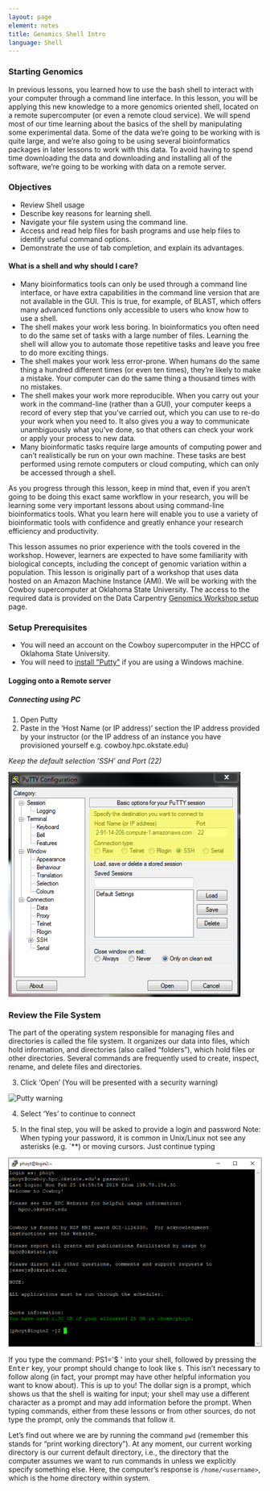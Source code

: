 ```yaml
---
layout: page
element: notes
title: Genomics Shell Intro
language: Shell
---
```


### Starting Genomics

In previous lessons, you learned how to use the bash shell to interact with your computer through a command line interface. In this lesson, you will be applying this new knowledge to a more genomics oriented shell, located on a remote supercomputer (or even a remote cloud service). We will spend most of our time learning about the basics of the shell by manipulating some experimental data. Some of the data we’re going to be working with is quite large, and we’re also going to be using several bioinformatics packages in later lessons to work with this data. To avoid having to spend time downloading the data and downloading and installing all of the software, we’re going to be working with data on a remote server.

### Objectives

* Review Shell usage
* Describe key reasons for learning shell.
* Navigate your file system using the command line.
* Access and read help files for bash programs and use help files to identify useful command options.
* Demonstrate the use of tab completion, and explain its advantages.

#### What is a shell and why should I care?

* Many bioinformatics tools can only be used through a command line interface, or have extra capabilities in the command line version that are not available in the GUI. This is true, for example, of BLAST, which offers many advanced functions only accessible to users who know how to use a shell.
* The shell makes your work less boring. In bioinformatics you often need to do the same set of tasks with a large number of files. Learning the shell will allow you to automate those repetitive tasks and leave you free to do more exciting things.
* The shell makes your work less error-prone. When humans do the same thing a hundred different times (or even ten times), they’re likely to make a mistake. Your computer can do the same thing a thousand times with no mistakes.
* The shell makes your work more reproducible. When you carry out your work in the command-line (rather than a GUI), your computer keeps a record of every step that you’ve carried out, which you can use to re-do your work when you need to. It also gives you a way to communicate unambiguously what you’ve done, so that others can check your work or apply your process to new data.
* Many bioinformatic tasks require large amounts of computing power and can’t realistically be run on your own machine. These tasks are best performed using remote computers or cloud computing, which can only be accessed through a shell.

As you progress through this lesson, keep in mind that, even if you aren’t going to be doing this exact same workflow in your research, you will be learning some very important lessons about using command-line bioinformatics tools. What you learn here will enable you to use a variety of bioinformatic tools with confidence and greatly enhance your research efficiency and productivity.

This lesson assumes no prior experience with the tools covered in the workshop. However, learners are expected to have some familiarity with biological concepts, including the concept of genomic variation within a population. This lesson is originally part of a workshop that uses data hosted on an Amazon Machine Instance (AMI). We will be working with the Cowboy supercomputer at Oklahoma State University. The access to the required data is provided on the Data Carpentry [Genomics Workshop setup](http://www.datacarpentry.org/genomics-workshop/setup.html) page.

### Setup Prerequisites

* You will need an account on the Cowboy supercomputer in the HPCC of Oklahoma State University. 
* You will need to [install "Putty"](https://hpcc.okstate.edu/content/logging-cowboy) if you are using a Windows machine.

#### Logging onto a Remote server

##### Connecting using PC

1. Open Putty
2. Paste in the ‘Host Name (or IP address)’ section the IP address provided by your instructor (or the IP address of an instance you have provisioned yourself e.g. cowboy.hpc.okstate.edu)

 *Keep the default selection ‘SSH’ and Port (22)*

 ![Putty Configuration](/fig/putty_screenshot_1.png)
 
 ### Review the File System
 
 The part of the operating system responsible for managing files and directories is called the file system. It organizes our data into files, which hold information, and directories (also called “folders”), which hold files or other directories. Several commands are frequently used to create, inspect, rename, and delete files and directories. 

3. Click ‘Open’ (You will be presented with a security warning)

![Putty warning](https://datacarpentry.org/cloud-genomics/fig/putty_screenshot_2.png)

4. Select ‘Yes’ to continue to connect

5. In the final step, you will be asked to provide a login and password
	Note: When typing your password, it is common in Unix/Linux not see any asterisks (e.g. `**) or moving cursors. Just continue typing
	
  ![Putty login](/fig/Putty-logon1.png)

If you type the command: PS1='$ ' into your shell, followed by pressing the <kbd>Enter</kbd> key, your prompt should change to look like `$`. This isn’t necessary to follow along (in fact, your prompt may have other helpful information you want to know about). This is up to you! The dollar sign is a prompt, which shows us that the shell is waiting for input; your shell may use a different character as a prompt and may add information before the prompt. When typing commands, either from these lessons or from other sources, do not type the prompt, only the commands that follow it.

Let’s find out where we are by running the command `pwd` (remember this stands for “print working directory”). At any moment, our current working directory is our current default directory, i.e., the directory that the computer assumes we want to run commands in unless we explicitly specify something else. Here, the computer’s response is `/home/<username>`, which is the home directory within system.



